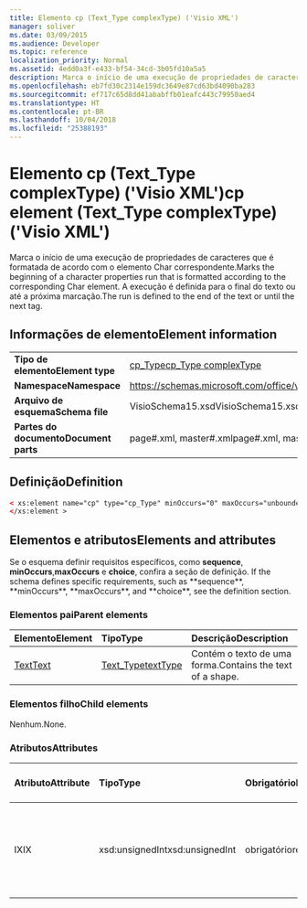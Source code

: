 ```yaml
---
title: Elemento cp (Text_Type complexType) ('Visio XML')
manager: soliver
ms.date: 03/09/2015
ms.audience: Developer
ms.topic: reference
localization_priority: Normal
ms.assetid: 4edd0a3f-e433-bf54-34cd-3b05fd10a5a5
description: Marca o início de uma execução de propriedades de caracteres que é formatada de acordo com o elemento Char correspondente. A execução é definida para o final do texto ou até a próxima marcação.
ms.openlocfilehash: eb7fd30c2314e159dc3649e87cd63bd4090ba283
ms.sourcegitcommit: ef717c65d8dd41ababffb01eafc443c79950aed4
ms.translationtype: HT
ms.contentlocale: pt-BR
ms.lasthandoff: 10/04/2018
ms.locfileid: "25388193"
---
```

# <a name="cp-element-texttype-complextype-visio-xml"></a><span data-ttu-id="8db39-104">Elemento cp (Text_Type complexType) ('Visio XML')</span><span class="sxs-lookup"><span data-stu-id="8db39-104">cp element (Text_Type complexType) ('Visio XML')</span></span>

<span data-ttu-id="8db39-105">Marca o início de uma execução de propriedades de caracteres que é formatada de acordo com o elemento Char correspondente.</span><span class="sxs-lookup"><span data-stu-id="8db39-105">Marks the beginning of a character properties run that is formatted according to the corresponding Char element.</span></span> <span data-ttu-id="8db39-106">A execução é definida para o final do texto ou até a próxima marcação.</span><span class="sxs-lookup"><span data-stu-id="8db39-106">The run is defined to the end of the text or until the next tag.</span></span>
  
## <a name="element-information"></a><span data-ttu-id="8db39-107">Informações de elemento</span><span class="sxs-lookup"><span data-stu-id="8db39-107">Element information</span></span>

|||
|:-----|:-----|
|<span data-ttu-id="8db39-108">**Tipo de elemento**</span><span class="sxs-lookup"><span data-stu-id="8db39-108">**Element type**</span></span> <br/> |[<span data-ttu-id="8db39-109">cp_Type</span><span class="sxs-lookup"><span data-stu-id="8db39-109">cp_Type complexType</span></span>](cp_type-complextypevisio-xml.md) <br/> |
|<span data-ttu-id="8db39-110">**Namespace**</span><span class="sxs-lookup"><span data-stu-id="8db39-110">**Namespace**</span></span> <br/> |https://schemas.microsoft.com/office/visio/2012/main  <br/> |
|<span data-ttu-id="8db39-111">**Arquivo de esquema**</span><span class="sxs-lookup"><span data-stu-id="8db39-111">**Schema file**</span></span> <br/> |<span data-ttu-id="8db39-112">VisioSchema15.xsd</span><span class="sxs-lookup"><span data-stu-id="8db39-112">VisioSchema15.xsd</span></span>  <br/> |
|<span data-ttu-id="8db39-113">**Partes do documento**</span><span class="sxs-lookup"><span data-stu-id="8db39-113">**Document parts**</span></span> <br/> |<span data-ttu-id="8db39-114">page#.xml, master#.xml</span><span class="sxs-lookup"><span data-stu-id="8db39-114">page#.xml, master#.xml</span></span>  <br/> |
   
## <a name="definition"></a><span data-ttu-id="8db39-115">Definição</span><span class="sxs-lookup"><span data-stu-id="8db39-115">Definition</span></span>

```XML
< xs:element name="cp" type="cp_Type" minOccurs="0" maxOccurs="unbounded" >
</xs:element >
```

## <a name="elements-and-attributes"></a><span data-ttu-id="8db39-116">Elementos e atributos</span><span class="sxs-lookup"><span data-stu-id="8db39-116">Elements and attributes</span></span>

<span data-ttu-id="8db39-117">Se o esquema definir requisitos específicos, como **sequence**, **minOccurs**,**maxOccurs** e **choice**, confira a seção de definição.</span><span class="sxs-lookup"><span data-stu-id="8db39-117">
    If the schema defines specific requirements, such as \*\*sequence\*\*, \*\*minOccurs**,
    \*\*maxOccurs\**, and
    \*\*choice\*\*, see the definition section.
</span></span> 
  
### <a name="parent-elements"></a><span data-ttu-id="8db39-118">Elementos pai</span><span class="sxs-lookup"><span data-stu-id="8db39-118">Parent elements</span></span>

|<span data-ttu-id="8db39-119">**Elemento**</span><span class="sxs-lookup"><span data-stu-id="8db39-119">**Element**</span></span>|<span data-ttu-id="8db39-120">**Tipo**</span><span class="sxs-lookup"><span data-stu-id="8db39-120">**Type**</span></span>|<span data-ttu-id="8db39-121">**Descrição**</span><span class="sxs-lookup"><span data-stu-id="8db39-121">**Description**</span></span>|
|:-----|:-----|:-----|
|[<span data-ttu-id="8db39-122">Text</span><span class="sxs-lookup"><span data-stu-id="8db39-122">Text</span></span>](text-element-shapesheet_type-complextypevisio-xml.md) <br/> |[<span data-ttu-id="8db39-123">Text_Type</span><span class="sxs-lookup"><span data-stu-id="8db39-123">textType</span></span>](text_type-complextypevisio-xml.md) <br/> |<span data-ttu-id="8db39-124">Contém o texto de uma forma.</span><span class="sxs-lookup"><span data-stu-id="8db39-124">Contains the text of a shape.</span></span>  <br/> |
   
### <a name="child-elements"></a><span data-ttu-id="8db39-125">Elementos filho</span><span class="sxs-lookup"><span data-stu-id="8db39-125">Child elements</span></span>

<span data-ttu-id="8db39-126">Nenhum.</span><span class="sxs-lookup"><span data-stu-id="8db39-126">None.</span></span>
  
### <a name="attributes"></a><span data-ttu-id="8db39-127">Atributos</span><span class="sxs-lookup"><span data-stu-id="8db39-127">Attributes</span></span>

|<span data-ttu-id="8db39-128">**Atributo**</span><span class="sxs-lookup"><span data-stu-id="8db39-128">**Attribute**</span></span>|<span data-ttu-id="8db39-129">**Tipo**</span><span class="sxs-lookup"><span data-stu-id="8db39-129">**Type**</span></span>|<span data-ttu-id="8db39-130">**Obrigatório**</span><span class="sxs-lookup"><span data-stu-id="8db39-130">**Required**</span></span>|<span data-ttu-id="8db39-131">**Descrição**</span><span class="sxs-lookup"><span data-stu-id="8db39-131">**Description**</span></span>|<span data-ttu-id="8db39-132">**Valores possíveis**</span><span class="sxs-lookup"><span data-stu-id="8db39-132">**Possible values:**</span></span>|
|:-----|:-----|:-----|:-----|:-----|
|<span data-ttu-id="8db39-133">IX</span><span class="sxs-lookup"><span data-stu-id="8db39-133">IX</span></span>  <br/> |<span data-ttu-id="8db39-134">xsd:unsignedInt</span><span class="sxs-lookup"><span data-stu-id="8db39-134">xsd:unsignedInt</span></span>  <br/> |<span data-ttu-id="8db39-135">obrigatório</span><span class="sxs-lookup"><span data-stu-id="8db39-135">required</span></span>  <br/> |<span data-ttu-id="8db39-136">O índice do elemento Char que essa execução de propriedade representa.</span><span class="sxs-lookup"><span data-stu-id="8db39-136">The Char element index that this property run represents.</span></span>  <br/> |<span data-ttu-id="8db39-137">Valores do tipo xsd:unsignedInt.</span><span class="sxs-lookup"><span data-stu-id="8db39-137">Values of the xsd:unsignedInt type.</span></span>  <br/> |
   

